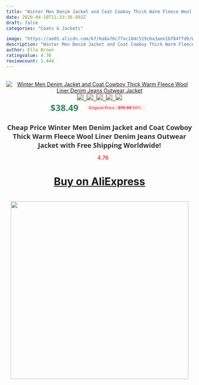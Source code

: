 ```yaml
---
title: "Winter Men Denim Jacket and Coat Cowboy Thick Warm Fleece Wool Liner Denim Jeans Outwear Jacket"
date: 2020-04-10T11:33:36.892Z
draft: false
categories: "Coats & Jackets"

image: "https://ae01.alicdn.com/kf/Ha8a76c77ac184c519c6a3aee1bf84ffd9/Winter-Men-Denim-Jacket-and-Coat-Cowboy-Thick-Warm-Fleece-Wool-Liner-Denim-Jeans-Outwear-Jacket.jpg"
description: "Winter Men Denim Jacket and Coat Cowboy Thick Warm Fleece Wool Liner Denim Jeans Outwear Jacket"
author: Ella Brown
ratingvalue: 4.76
reviewcount: 1.444
---
```

<br>
<div style="text-align: center;">
<a href="https://s.click.aliexpress.com/e/_AAVlZF" target="_blank" rel="nofollow noopener noreferrer"><img alt="Winter Men Denim Jacket and Coat Cowboy Thick Warm Fleece Wool Liner Denim Jeans Outwear Jacket" class="magnifier-image" src="https://ae01.alicdn.com/kf/Ha8a76c77ac184c519c6a3aee1bf84ffd9/Winter-Men-Denim-Jacket-and-Coat-Cowboy-Thick-Warm-Fleece-Wool-Liner-Denim-Jeans-Outwear-Jacket.jpg_640x640.jpg">
<br>
<img style="border:1px solid salmon" src="https://ae01.alicdn.com/kf/Ha8a76c77ac184c519c6a3aee1bf84ffd9/Winter-Men-Denim-Jacket-and-Coat-Cowboy-Thick-Warm-Fleece-Wool-Liner-Denim-Jeans-Outwear-Jacket.jpg_120x120.jpg">&nbsp;&nbsp;<img style="border:1px solid salmon" src="https://ae01.alicdn.com/kf/H810dac51012645db9576e2f96acb75c0b/Winter-Men-Denim-Jacket-and-Coat-Cowboy-Thick-Warm-Fleece-Wool-Liner-Denim-Jeans-Outwear-Jacket.jpg_120x120.jpg">&nbsp;&nbsp;<img style="border:1px solid salmon" src="https://ae01.alicdn.com/kf/H3eceb425f74f467d9994d1e54a6203326/Winter-Men-Denim-Jacket-and-Coat-Cowboy-Thick-Warm-Fleece-Wool-Liner-Denim-Jeans-Outwear-Jacket.jpg_120x120.jpg">&nbsp;&nbsp;<img style="border:1px solid salmon" src="https://ae01.alicdn.com/kf/H4a51d242f922442d9c28cb2ccf66e2ce0/Winter-Men-Denim-Jacket-and-Coat-Cowboy-Thick-Warm-Fleece-Wool-Liner-Denim-Jeans-Outwear-Jacket.jpg_120x120.jpg">&nbsp;&nbsp;<img style="border:1px solid salmon" src="https://ae01.alicdn.com/kf/Hb6824e147e234d6ebe833b424a111941V/Winter-Men-Denim-Jacket-and-Coat-Cowboy-Thick-Warm-Fleece-Wool-Liner-Denim-Jeans-Outwear-Jacket.jpg_120x120.jpg"></a></div><br0>
<div style="text-align: center;"><span style="background-color: white; border: 0px; box-sizing: border-box; color: seagreen; display: inline-block; font-family: &quot;open sans&quot; , &quot;arial&quot; , &quot;helvetica&quot; , sans-serif , &quot;heiti&quot;; font-size: 24px; font-stretch: inherit; font-weight: 700; line-height: inherit; margin: 0px 10px 0px 0px; padding: 0px; vertical-align: middle;">$38.49 </span>
<span style="background: rgb(255 , 241 , 241); border-radius: 3px; border: 0px; box-sizing: border-box; color: #ff4747; display: inline-block; font-family: inherit; font-size: 12px; font-stretch: inherit; font-style: inherit; font-variant: inherit; font-weight: 600; line-height: inherit; margin: 0px; padding: 2px 5px; transform: scale(0.9); vertical-align: middle;">Original Price : <b style="text-decoration: line-through;">$76.99 </b> 50%&nbsp;&nbsp;</span></div>
<h1 style="color: #333333; display: inline-block; font-family: &quot;open sans&quot; , &quot;arial&quot; , &quot;helvetica&quot; , sans-serif , &quot;heiti&quot;; font-size: 18px; font-stretch: inherit; font-weight: 700; text-align: center;">Cheap Price Winter Men Denim Jacket and Coat Cowboy Thick Warm Fleece Wool Liner Denim Jeans Outwear Jacket with Free Shipping Worldwide!</h1>
<div style="color: #ff4747; text-align: center;">
<img src="https://4.bp.blogspot.com/-M0ZcTcb-5uY/XleCXlxnR4I/AAAAAAAAAEc/OrjgMkXV1oMQFaCRZj5HQwOCBcu3w1FegCPcBGAYYCw/s1600/star.png" style="height: 15px;">&nbsp;<b>4.76</b></div>
<div class="button_cont" align="center"><a class="buynow_a" href="https://s.click.aliexpress.com/e/_AAVlZF" target="_blank" rel="nofollow noopener noreferrer"><H1>Buy on AliExpress</H1></a></div><br>
<div class="separator" style="clear: both; text-align: center;">
<img src="https://lh3.googleusercontent.com/-pTy5HemUv9M/XlePHvY0dAI/AAAAAAAAAE4/0nX5iRUoIWY8eMW9Dpxeirr157OZliDIgCLcBGAsYHQ/s1600/badge.gif" width="480">
</div>
